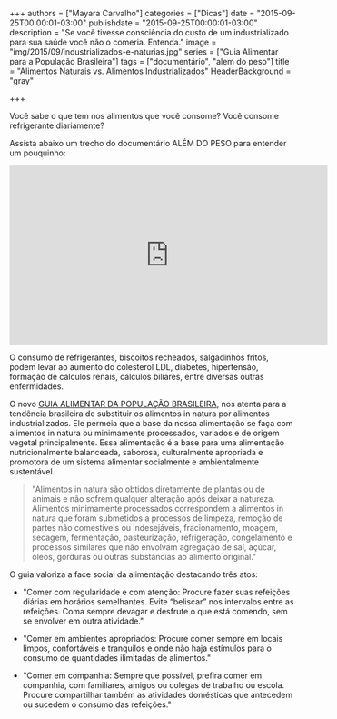 +++
authors = ["Mayara Carvalho"]
categories = ["Dicas"]
date = "2015-09-25T00:00:01-03:00"
publishdate = "2015-09-25T00:00:01-03:00"
description = "Se você tivesse consciência do custo de um industrializado para sua saúde você não o comeria. Entenda."
image = "img/2015/09/industrializados-e-naturias.jpg"
series = ["Guia Alimentar para a População Brasileira"]
tags = ["documentário", "alem do peso"]
title = "Alimentos Naturais vs. Alimentos Industrializados"
  HeaderBackground = "gray"

+++

Você sabe o que tem nos alimentos que você consome? Você consome refrigerante diariamente?

Assista abaixo um trecho do documentário ALÉM DO PESO para entender um pouquinho:

<iframe width="560" height="315" src="https://www.youtube.com/embed/Sg9kYp22-rk" frameborder="0" allowfullscreen></iframe>


O consumo de refrigerantes, biscoitos recheados, salgadinhos fritos, podem levar ao aumento do colesterol LDL, diabetes, hipertensão, formação de cálculos renais, cálculos biliares, entre diversas outras enfermidades.

O novo [GUIA ALIMENTAR DA POPULAÇÃO BRASILEIRA][8b817b53], nos atenta para a tendência brasileira de substituir os alimentos in natura por alimentos industrializados. Ele permeia que a base da nossa alimentação se faça com alimentos in natura ou minimamente processados, variados e de origem vegetal principalmente. Essa alimentação é a base para uma alimentação nutricionalmente balanceada, saborosa, culturalmente apropriada e promotora de um sistema alimentar socialmente e ambientalmente sustentável.

  [8b817b53]: http://189.28.128.100/dab/docs/portaldab/publicacoes/guia_alimentar_populacao_brasileira.pdf "GUIA ALIMENTAR DA POPULAÇÃO BRASILEIRA"

> "Alimentos in natura são obtidos diretamente de plantas ou de animais e não sofrem qualquer alteração após deixar a natureza. Alimentos minimamente processados correspondem a alimentos in natura que foram submetidos a processos de limpeza, remoção de partes não comestíveis ou indesejáveis, fracionamento, moagem, secagem, fermentação, pasteurização, refrigeração, congelamento e processos similares que não envolvam agregação de sal, açúcar, óleos, gorduras ou outras substâncias ao alimento original."

O guia valoriza a face social da alimentação destacando três atos:

- "Comer com regularidade e com atenção: Procure fazer suas refeições diárias em horários semelhantes. Evite “beliscar” nos intervalos entre as refeições. Coma sempre devagar e desfrute o que está comendo, sem se envolver em outra atividade."

- "Comer em ambientes apropriados: Procure comer sempre em locais limpos, confortáveis e tranquilos e onde não haja estímulos para o consumo de quantidades ilimitadas de alimentos."

- "Comer em companhia: Sempre que possível, prefira comer em companhia, com familiares, amigos ou colegas de trabalho ou escola. Procure compartilhar também as atividades domésticas que antecedem ou sucedem o consumo das refeições."
